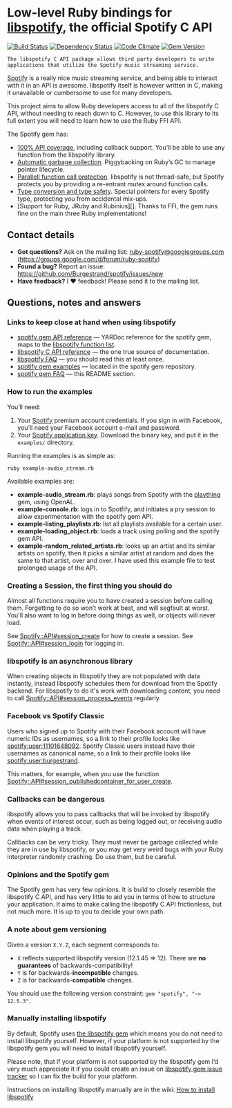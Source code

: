 Low-level Ruby bindings for [libspotify][], the official Spotify C API
======================================================================
[![Build Status](https://secure.travis-ci.org/Burgestrand/spotify.png?branch=master)](http://travis-ci.org/Burgestrand/spotify)
[![Dependency Status](https://gemnasium.com/Burgestrand/spotify.png)](https://gemnasium.com/Burgestrand/spotify)
[![Code Climate](https://codeclimate.com/github/Burgestrand/spotify.png)](https://codeclimate.com/github/Burgestrand/spotify)
[![Gem Version](https://badge.fury.io/rb/spotify.png)](http://badge.fury.io/rb/spotify)

    The libspotify C API package allows third party developers to write
    applications that utilize the Spotify music streaming service.

[Spotify][] is a really nice music streaming service, and being able to interact
with it in an API is awesome. libspotify itself is however written in C, making
it unavailable or cumbersome to use for many developers.

This project aims to allow Ruby developers access to all of the libspotify C API,
without needing to reach down to C. However, to use this library to its full extent
you will need to learn how to use the Ruby FFI API.

The Spotify gem has:

- [100% API coverage][], including callback support. You’ll be able to use any function from the libspotify library.
- [Automatic garbage collection][]. Piggybacking on Ruby’s GC to manage pointer lifecycle.
- [Parallell function call protection][]. libspotify is not thread-safe, but Spotify protects you by providing a re-entrant mutex around function calls.
- [Type conversion and type safety][]. Special pointers for every Spotify type, protecting you from accidental mix-ups.
- [Support for Ruby, JRuby and Rubinius][]. Thanks to FFI, the gem runs fine on the main three Ruby implementations!

[100% API coverage]: http://rdoc.info/github/Burgestrand/spotify/master/Spotify/API
[Automatic garbage collection]: http://rdoc.info/github/Burgestrand/spotify/master/Spotify/ManagedPointer
[Parallell function call protection]: http://rdoc.info/github/Burgestrand/spotify/master/Spotify#method_missing-class_method
[Type conversion and type safety]: http://rdoc.info/github/Burgestrand/spotify/master/Spotify/ManagedPointer
[Support for JRuby and Rubinius]: https://github.com/Burgestrand/spotify/blob/master/.travis.yml

Contact details
---------------

- __Got questions?__ Ask on the mailing list: [ruby-spotify@googlegroups.com][] (<https://groups.google.com/d/forum/ruby-spotify>)
- __Found a bug?__ Report an issue: <https://github.com/Burgestrand/spotify/issues/new>
- __Have feedback?__ I ❤ feedback! Please send it to the mailing list.

Questions, notes and answers
----------------------------

### Links to keep close at hand when using libspotify

- [spotify gem API reference](http://rdoc.info/github/Burgestrand/spotify/master/Spotify/API) — YARDoc reference for the spotify gem, maps to the [libspotify function list](https://developer.spotify.com/docs/libspotify/12.1.51/api_8h.html).
- [libspotify C API reference](https://developer.spotify.com/docs/libspotify/12.1.51/) — the one true source of documentation.
- [libspotify FAQ](https://developer.spotify.com/technologies/libspotify/faq/) — you should read this at least once.
- [spotify gem examples](https://github.com/Burgestrand/spotify/tree/master/examples) — located in the spotify gem repository.
- [spotify gem FAQ](#questions-notes-and-answers) — this README section.


### How to run the examples

You’ll need:

1. Your [Spotify](http://spotify.com/) premium account credentials. If you sign in with Facebook, you’ll need your Facebook account e-mail and password.
2. Your [Spotify application key](https://developer.spotify.com/technologies/libspotify/keys/). Download the binary key, and put it in the `examples/` directory.

Running the examples is as simple as:

```
ruby example-audio_stream.rb
```

Available examples are:

- **example-audio_stream.rb**: plays songs from Spotify with the [plaything](https://github.com/Burgestrand/plaything) gem, using OpenAL.
- **example-console.rb**: logs in to Spotfify, and initiates a pry session to allow experimentation with the spotify gem API.
- **example-listing_playlists.rb**: list all playlists available for a certain user.
- **example-loading_object.rb**: loads a track using polling and the spotify gem API.
- **example-random_related_artists.rb**: looks up an artist and its similar artists on spotify, then it picks a similar artist at random and does the same to that artist, over and over. I have used this example file to test prolonged usage of the API.

### Creating a Session, the first thing you should do

Almost all functions require you to have created a session before calling them. Forgetting to do so won’t work at best, and will segfault at worst. You'll also want to log in before doing things as well, or objects will never load.

See [Spotify::API#session_create](http://rdoc.info/github/Burgestrand/spotify/master/Spotify/API#session_create-instance_method) for how to create a session.
See [Spotify::API#session_login](http://rdoc.info/github/Burgestrand/spotify/master/Spotify/API#session_login-instance_method) for logging in.

### libspotify is an asynchronous library

When creating objects in libspotify they are not populated with data instantly, instead libspotify schedules them for download from the Spotify backend. For libspotify to do it's work with downloading content, you need to call [Spotify::API#session_process_events](http://rdoc.info/github/Burgestrand/spotify/master/Spotify/API#session_process_events-instance_method) regularly.

### Facebook vs Spotify Classic

Users who signed up to Spotify with their Facebook account will have numeric IDs as usernames, so a link to their profile looks like [spotify:user:11101648092](spotify:user:11101648092). Spotify Classic users instead have their usernames as canonical name, so a link to their profile looks like [spotify:user:burgestrand](spotify:user:burgestrand).

This matters, for example, when you use the function [Spotify::API#session_publishedcontainer_for_user_create](http://rdoc.info/github/Burgestrand/spotify/master/Spotify/API#session_publishedcontainer_for_user_create-instance_method).

### Callbacks can be dangerous

libspotify allows you to pass callbacks that will be invoked by libspotify when events of interest occur, such as being logged out, or receiving audio data when playing a track.

Callbacks can be very tricky. They must never be garbage collected while they are in use by libspotify, or you may get very weird bugs with your Ruby interpreter randomly crashing. Do use them, but be careful.

### Opinions and the Spotify gem

The Spotify gem has very few opinions. It is build to closely resemble the libspotify C API, and has very little
to aid you in terms of how to structure your application. It aims to make calling the libspotify C API frictionless,
but not much more. It is up to you to decide your own path.

### A note about gem versioning

Given a version `X.Y.Z`, each segment corresponds to:

- `X` reflects supported libspotify version (12.1.45 => 12). There are __no guarantees__ of backwards-compatibility!
- `Y` is for backwards-**incompatible** changes.
- `Z` is for backwards-**compatible** changes.

You should use the following version constraint: `gem "spotify", "~> 12.5.3"`.


### Manually installing libspotify

By default, Spotify uses [the libspotify gem](https://rubygems.org/gems/libspotify) which means you do
not need to install libspotify yourself. However, if your platform is not supported by the libspotify
gem you will need to install libspotify yourself.

Please note, that if your platform is not supported by the libspotify gem I’d very much appreciate it
if you could create an issue on [libspotify gem issue tracker](https://github.com/Burgestrand/libspotify/issues)
so I can fix the build for your platform.

Instructions on installing libspotify manually are in the wiki: [How to install libspotify](https://github.com/Burgestrand/spotify/wiki)

[semantic versioning (semver.org)]: http://semver.org/
[ruby-spotify@googlegroups.com]: mailto:ruby-spotify@googlegroups.com
[libspotify]: https://developer.spotify.com/technologies/libspotify/
[Spotify]: https://www.spotify.com/
[Hallon]: https://github.com/Burgestrand/Hallon
